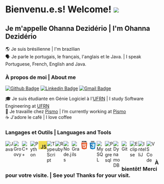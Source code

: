  # Bienvenu.e.s! Welcome! <img src="https://raw.githubusercontent.com/MartinHeinz/MartinHeinz/master/wave.gif" width="30px">
 
## Je m'appelle Ohanna Dezidério | I'm Ohanna Dezidério
:earth_americas: Je suis brésilienne | I'm brazilian <br />
:speaking_head: Je parle le portugais, le français, l'anglais et le Java. | I speak Portuguese, French, English and Java.

### À propos de moi | About me
[![Github Badge](https://img.shields.io/badge/-Github-000?style=flat-square&logo=Github&logoColor=white&link=https://github.com/ohannadeziderio)](https://github.com/ohannadeziderio)
[![Linkedin Badge](https://img.shields.io/badge/-LinkedIn-blue?style=flat-square&logo=Linkedin&logoColor=white&link=https://www.linkedin.com/in/ohanna-d-85a787a5/)](https://www.linkedin.com/in/ohanna-d-85a787a5/)
[![Gmail Badge](https://img.shields.io/badge/-Gmail-c14438?style=flat-square&logo=Gmail&logoColor=white&link=mailto:ohannadeziderio@gmail.com)](mailto:ohannadeziderio@gmail.com)

:mortar_board: Je suis étudiante en Génie Logiciel à l'[UFRN](https://www.ufrn.br/) | I study Software Engineering at [UFRN](https://www.ufrn.br/) <br />
:office: Je travaille chez [Pismo](https://pismo.io) | I’m currently working at [Pismo](https://pismo.io) <br />
:coffee: J'adore le café | I love coffee

### Langages et Outils | Languages and Tools
<img align="left" alt="Java" width="26px" src="http://devthiagofurtado.com/assets/img/java-logo-1.png"/>
<img align="left" alt="Groovy" width="26px" src="https://upload.wikimedia.org/wikipedia/commons/thumb/3/36/Groovy-logo.svg/1280px-Groovy-logo.svg.png"/>
<img align="left" alt="C++" width="26px" src="https://raw.githubusercontent.com/isocpp/logos/master/cpp_logo.png"/>
<img align="left" alt="Python" width="26px" src="https://user-images.githubusercontent.com/38151364/89708860-1bc9a680-d951-11ea-8b0a-cf2d9d7c6edf.png"/>
<img align="left" alt="JavaScript" width="26px" src="https://raw.githubusercontent.com/github/explore/80688e429a7d4ef2fca1e82350fe8e3517d3494d/topics/javascript/javascript.png"/>
<img align="left" alt="TypeScript" width="26px" src="https://user-images.githubusercontent.com/38151364/89708934-a7dbce00-d951-11ea-8ff1-1b7991267c05.png"/>
<img align="left" alt="Ruby" width="26px" src="https://upload.wikimedia.org/wikipedia/commons/f/f1/Ruby_logo.png"/>
<img align="left" alt="Node.js" width="26px" src="https://user-images.githubusercontent.com/38151364/89709011-5718a500-d952-11ea-8b62-cbba56cbe1cd.png"/>
<img align="left" alt="Grails" width="26px" src="https://cdn.iconscout.com/icon/free/png-512/grails-285288.png"/>
<img align="left" alt="HTML5" width="26px" src="https://raw.githubusercontent.com/github/explore/80688e429a7d4ef2fca1e82350fe8e3517d3494d/topics/html/html.png"/>
<img align="left" alt="CSS3" width="26px" src="https://raw.githubusercontent.com/github/explore/80688e429a7d4ef2fca1e82350fe8e3517d3494d/topics/css/css.png"/>
<img align="left" alt="MySQL" width="26px" src="https://altyra.com/wp-content/uploads/2018/11/mysql-logo-png-transparent.png"/>
<img align="left" alt="Postgresql" width="26px" src="https://user-images.githubusercontent.com/38151364/89708990-2b95ba80-d952-11ea-82b3-03bde22c56ef.png"/>
<img align="left" alt="DynamoDB" width="26px" src="https://cache-site.s3.amazonaws.com/wp-content/uploads/2020/08/21150611/DybamoDB-logo.png"/>
<img align="left" alt="Git" width="26px" src="https://git-scm.com/images/logos/downloads/Git-Icon-1788C.png"/>
<img align="left" alt="Eclipse" width="26px" src="https://cdn.iconscout.com/icon/free/png-512/eclipse-14-282371.png"/>
<img align="left" alt="IntelliJ" width="26px" src="https://upload.wikimedia.org/wikipedia/commons/thumb/9/9c/IntelliJ_IDEA_Icon.svg/1024px-IntelliJ_IDEA_Icon.svg.png"/>
<img align="left" alt="VS Code" width="26px" src="https://upload.wikimedia.org/wikipedia/commons/thumb/9/9a/Visual_Studio_Code_1.35_icon.svg/1024px-Visual_Studio_Code_1.35_icon.svg.png"/>
<!--<img align="left" alt="Prompt" width="26px" src="https://raw.githubusercontent.com/github/explore/80688e429a7d4ef2fca1e82350fe8e3517d3494d/topics/terminal/terminal.png"/>-->

<br />
<br />

### À bientôt! Merci pour votre visite. | See you! Thanks for your visit.
